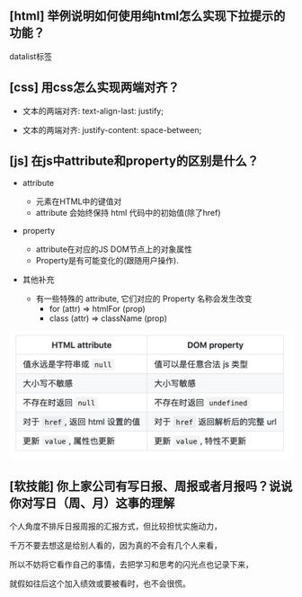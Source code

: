 ## [html] 举例说明如何使用纯html怎么实现下拉提示的功能？

datalist标签

## [css] 用css怎么实现两端对齐？

* 文本的两端对齐: text-align-last: justify;

* 文本的两端对齐: justify-content: space-between;
            
## [js] 在js中attribute和property的区别是什么？

* attribute

  * 元素在HTML中的键值对
  * attribute 会始终保持 html 代码中的初始值(除了href)

* property

  * attribute在对应的JS DOM节点上的对象属性
  * Property是有可能变化的(跟随用户操作).
  
* 其他补充
  
  * 有一些特殊的 attribute, 它们对应的 Property 名称会发生改变
    * for (attr) => htmlFor (prop)
    * class (attr) => className (prop)

![img](./attribute_property.png)

## [软技能] 你上家公司有写日报、周报或者月报吗？说说你对写日（周、月）这事的理解

个人角度不排斥日报周报的汇报方式，但比较担忧实施动力，

千万不要去想这是给别人看的，因为真的不会有几个人来看，

所以不妨将它看作自己的事情，去把学习和思考的闪光点也记录下来，

就假如往后这个加入绩效或要被看时，也不会很慌。
